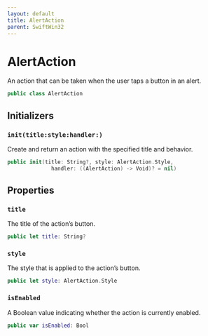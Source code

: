 ```yaml
---
layout: default
title: AlertAction
parent: SwiftWin32
---
```

# AlertAction

An action that can be taken when the user taps a button in an alert.

``` swift
public class AlertAction 
```

## Initializers

### `init(title:style:handler:)`

Create and return an action with the specified title and behavior.

``` swift
public init(title: String?, style: AlertAction.Style,
              handler: ((AlertAction) -> Void)? = nil) 
```

## Properties

### `title`

The title of the action’s button.

``` swift
public let title: String?
```

### `style`

The style that is applied to the action’s button.

``` swift
public let style: AlertAction.Style
```

### `isEnabled`

A Boolean value indicating whether the action is currently enabled.

``` swift
public var isEnabled: Bool
```
